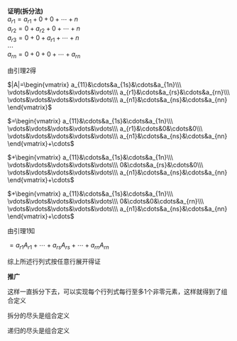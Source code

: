 **证明(拆分法)**  
$a_{r1}=a_{r1}+0+0+\cdots+n$  
$a_{r2}=0+a_{r2}+0+\cdots+n$  
$a_{r3}=0+0+a_{r1}+\cdots+n$  
$\cdots$  
$a_{rn}=0+0+0+\cdots+a_{rn}$  
  
由引理2得  
  
$|A|=\begin{vmatrix}  
a_{11}&\cdots&a_{1s}&\cdots&a_{1n}\\\  
\vdots&\vdots&\vdots&\vdots&\vdots\\\  
a_{r1}&\cdots&a_{rs}&\cdots&a_{rn}\\\  
\vdots&\vdots&\vdots&\vdots&\vdots\\\  
a_{n1}&\cdots&a_{ns}&\cdots&a_{nn}  
\end{vmatrix}$  
  
$=\begin{vmatrix}  
a_{11}&\cdots&a_{1s}&\cdots&a_{1n}\\\  
\vdots&\vdots&\vdots&\vdots&\vdots\\\  
a_{r1}&\cdots&0&\cdots&0\\\  
\vdots&\vdots&\vdots&\vdots&\vdots\\\  
a_{n1}&\cdots&a_{ns}&\cdots&a_{nn}  
\end{vmatrix}+\cdots$  
  
$+\begin{vmatrix}  
a_{11}&\cdots&a_{1s}&\cdots&a_{1n}\\\  
\vdots&\vdots&\vdots&\vdots&\vdots\\\  
0&\cdots&a_{rs}&\cdots&0\\\  
\vdots&\vdots&\vdots&\vdots&\vdots\\\  
a_{n1}&\cdots&a_{ns}&\cdots&a_{nn}  
\end{vmatrix}+\cdots$  
  
$+\begin{vmatrix}  
a_{11}&\cdots&a_{1s}&\cdots&a_{1n}\\\  
\vdots&\vdots&\vdots&\vdots&\vdots\\\  
0&\cdots&0&\cdots&a_{rn}\\\  
\vdots&\vdots&\vdots&\vdots&\vdots\\\  
a_{n1}&\cdots&a_{ns}&\cdots&a_{nn}  
\end{vmatrix}+\cdots$  
  
由引理1知  
  
$=a_{r1}A_{r1}+\cdots+a_{rs}A_{rs}+\cdots+a_{rn}A_{rn}$  
  
综上所述行列式按任意行展开得证  
  
  
  
**推广**  
  
这样一直拆分下去，可以实现每个行列式每行至多1个非零元素，这样就得到了组合定义  
  
拆分的尽头是组合定义  
  
递归的尽头是组合定义  
